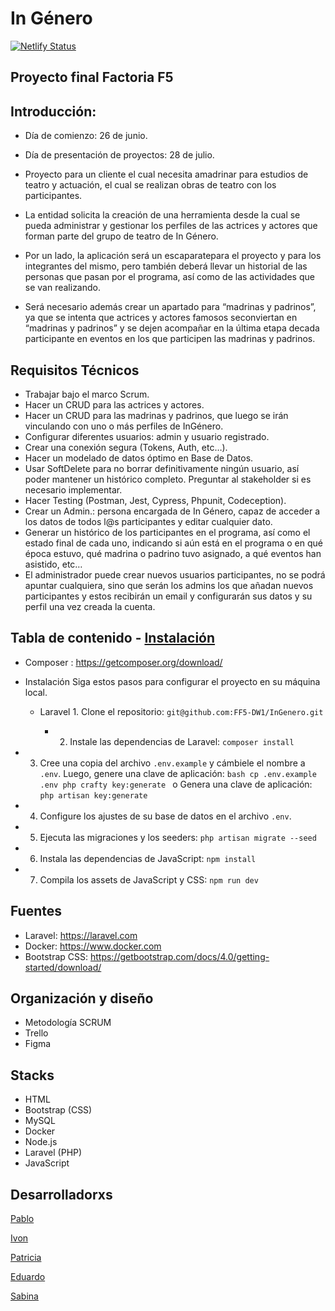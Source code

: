 # In Género
[![Netlify Status](https://api.netlify.com/api/v1/badges/2b67e22e-de78-4deb-82b7-c81293ca388b/deploy-status)](https://app.netlify.com/sites/comfy-chebakia-837b1b/deploys)
## Proyecto final Factoria F5
## Introducción:
* 	Día de comienzo: 26 de junio.
* 	Día de presentación de proyectos: 28 de julio.
* 	Proyecto para un cliente el cual necesita amadrinar para estudios de teatro y actuación, el cual se realizan obras de teatro con los participantes.
   
* La entidad solicita la creación de una herramienta desde la cual se pueda administrar y gestionar los perfiles de las actrices y actores que forman parte del grupo de teatro de In Género.
 
* Por un lado, la aplicación será un escaparatepara el proyecto y para los integrantes del mismo, pero también deberá llevar un historial de las personas que pasan por el programa, así como de las actividades que se van realizando.
 
* Será necesario además crear un apartado para “madrinas y padrinos”, ya que se intenta que actrices y actores famosos seconviertan en “madrinas y padrinos” y se dejen acompañar en la última etapa decada participante en eventos en los que participen las madrinas y padrinos.


 ## Requisitos Técnicos
 
*	Trabajar bajo el marco Scrum.
*	Hacer un CRUD para las actrices y actores.
*	Hacer un CRUD para las madrinas y padrinos, que luego se irán vinculando con uno o más perfiles de InGénero.
*	Configurar diferentes usuarios: admin y usuario registrado.
*	Crear una conexión segura (Tokens, Auth, etc…).
*	Hacer un modelado de datos óptimo en Base de Datos.
*	Usar SoftDelete para no borrar definitivamente ningún usuario, así poder mantener un histórico completo. Preguntar al stakeholder si es necesario implementar.
*  Hacer Testing (Postman, Jest, Cypress, Phpunit, Codeception).
*	Crear un Admin.: persona encargada de In Género, capaz de acceder a los datos de todos l@s participantes y editar cualquier dato.
*	Generar un histórico de los participantes en el programa, así como el estado final de cada uno, indicando si aún está en el programa o en qué época estuvo, qué madrina o padrino tuvo asignado, a qué eventos han asistido, etc… 
* El administrador puede crear nuevos usuarios participantes, no se podrá apuntar cualquiera, sino que serán los admins los que añadan nuevos participantes y estos recibirán un email y configurarán sus datos y su perfil una vez creada la cuenta.



## Tabla de contenido - [Instalación](#instalación) 

        
* Composer : https://getcomposer.org/download/
* Instalación Siga estos pasos para configurar el proyecto en su máquina local.
  * Laravel 1. Clone el repositorio: ```git@github.com:FF5-DW1/InGenero.git ```

    * 2. Instale las dependencias de Laravel: ```composer install ```
         
* 3. Cree una copia del archivo `.env.example` y cámbiele el nombre a `.env`.
Luego, genere una clave de aplicación: ```bash cp .env.example .env php crafty key:generate ```
o Genera una clave de aplicación:
```php artisan key:generate```

* 4. Configure los ajustes de su base de datos en el archivo `.env`.
* 5. Ejecuta las migraciones y los seeders:
```php artisan migrate --seed```
* 6. Instala las dependencias de JavaScript:
```npm install```
* 7. Compila los assets de JavaScript y CSS:
```npm run dev```

 ## Fuentes
* Laravel: https://laravel.com
* Docker: https://www.docker.com
* Bootstrap CSS: https://getbootstrap.com/docs/4.0/getting-started/download/

 ## Organización y diseño
 * Metodología SCRUM
 * Trello
 * Figma


## Stacks
* HTML
* Bootstrap (CSS)
* MySQL
* Docker
* Node.js
* Laravel (PHP)
* JavaScript

## Desarrolladorxs

[Pablo](https://github.com/Khodac)

[Ivon](https://github.com/ivon4)

[Patricia](https://github.com/pgmascarini)

[Eduardo](https://github.com/educarmas)

[Sabina](https://github.com/Sjuniperus)
